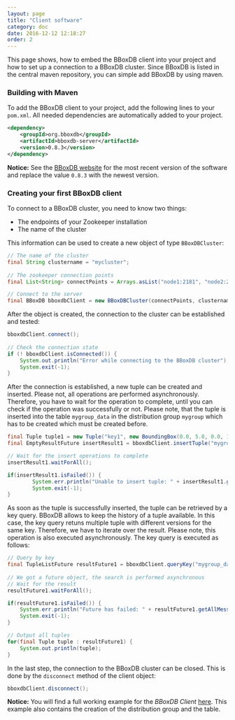 ```yaml
---
layout: page
title: "Client software"
category: doc
date: 2016-12-12 12:18:27
order: 2
---
```


This page shows, how to embed the BBoxDB client into your project and how to set up a connection to a BBoxDB cluster. Since BBoxDB is listed in the central maven repository, you can simple add BBoxDB by using maven.

### Building with Maven
To add the BBoxDB client to your project, add the following lines to your `pom.xml`. All needed dependencies are automatically added to your project. 

```xml
<dependency>
    <groupId>org.bboxdb</groupId>
    <artifactId>bboxdb-server</artifactId>
    <version>0.8.3</version>
</dependency>
```

__Notice:__ See the [BBoxDB website](http://bboxdb.org) for the most recent version of the software and replace the value `0.8.3` with the newest version. 

### Creating your first BBoxDB client
To connect to a BBoxDB cluster, you need to know two things: 

* The endpoints of your Zookeeper installation
* The name of the cluster

This information can be used to create a new object of type `BBoxDBCluster`:

```java
// The name of the cluster
final String clustername = "mycluster";
    
// The zookeeper connection points
final List<String> connectPoints = Arrays.asList("node1:2181", "node2:2181");

// Connect to the server
final BBoxDB bboxdbClient = new BBoxDBCluster(connectPoints, clustername);
```

After the object is created, the connection to the cluster can be established and tested:

```java
bboxdbClient.connect();
        
// Check the connection state
if (! bboxdbClient.isConnected()) {
    System.out.println("Error while connecting to the BBoxDB cluster");
    System.exit(-1);
}
```

After the connection is established, a new tuple can be created and inserted. Please not, all operations are performed asynchronously. Therefore, you have to wait for the operation to complete, until you can check if the operation was successfully or not. Please note, that the tuple is inserted into the table `mygroup_data` in the distribution group `mygroup` which has to be created which must be created before.

```java
final Tuple tuple1 = new Tuple("key1", new BoundingBox(0.0, 5.0, 0.0, 1.0), "mydata1".getBytes());
final EmptyResultFuture insertResult1 = bboxdbClient.insertTuple("mygroup_data", tuple1);

// Wait for the insert operations to complete
insertResult1.waitForAll();

if(insertResult1.isFailed()) {
        System.err.println("Unable to insert tuple: " + insertResult1.getAllMessages());
        System.exit(-1);
}
```

As soon as the tuple is successfully inserted, the tuple can be retrieved by a key query. BBoxDB allows to keep the history of a tuple available. In this case, the key query retuns multiple tuple with different versions for the same key. Therefore, we have to iterate over the result. Please note, this operation is also executed asynchronously. The key query is executed as follows:

```java
// Query by key
final TupleListFuture resultFuture1 = bboxdbClient.queryKey("mygroup_data", "key1");
    
// We got a future object, the search is performed asynchronous
// Wait for the result
resultFuture1.waitForAll();

if(resultFuture1.isFailed()) {
    System.err.println("Future has failed: " + resultFuture1.getAllMessages());
    System.exit(-1);
}

// Output all tuples
for(final Tuple tuple : resultFuture1) {
    System.out.println(tuple);
}
```

In the last step, the connection to the BBoxDB cluster can be closed. This is done by the `disconnect` method of the client object:

```java
bboxdbClient.disconnect();
```

__Notice:__ You will find a full working example for the _BBoxDB Client_ [here](https://github.com/jnidzwetzki/bboxdb/tree/master/bboxdb-examples/src/main/java). This example also contains the creation of the distribution group and the table.